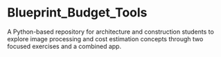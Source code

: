 # Blueprint_Budget_Tools
A Python-based repository for architecture and construction students to explore image processing and cost estimation concepts through two focused exercises and a combined app.
